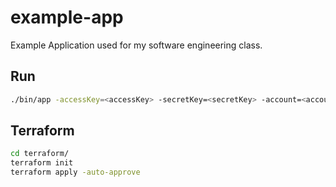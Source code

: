 # example-app

Example Application used for my software engineering class.

## Run

```bash
./bin/app -accessKey=<accessKey> -secretKey=<secretKey> -account=<account>
```

## Terraform

```bash
cd terraform/
terraform init
terraform apply -auto-approve
```
